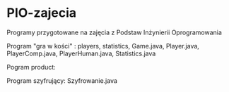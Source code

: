 # PIO-zajecia
Programy przygotowane na zajęcia z Podstaw Inżynierii Oprogramowania

Program "gra w kości" : players, statistics, Game.java, Player.java, PlayerComp.java, PlayerHuman.java, Statistics.java

Pogram product:

Program szyfrujący: Szyfrowanie.java
